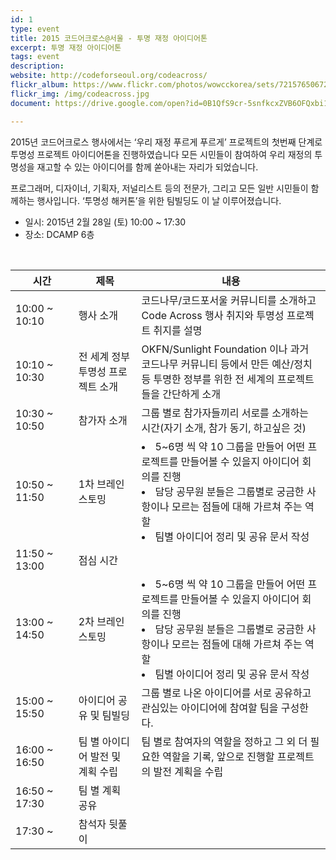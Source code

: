 ```yaml
---
id: 1
type: event
title: 2015 코드어크로스@서울 - 투명 재정 아이디어톤
excerpt: 투명 재정 아이디어톤
tags: event
description:
website: http://codeforseoul.org/codeacross/
flickr_album: https://www.flickr.com/photos/wowcckorea/sets/72157650672861680/
flickr_img: /img/codeacross.jpg
document: https://drive.google.com/open?id=0B1QfS9cr-5snfkcxZVB6OFQxbi1nMW9LVTU5Y20zTFZKNkdRLUlTOFBvdVgxWkd2NnJrNjg&authuser=0

---
```


2015년 코드어크로스 행사에서는 ‘우리 재정 푸르게 푸르게’ 프로젝트의 첫번째 단계로 투명성 프로젝트 아이디어톤을 진행하였습니다 모든 시민들이 참여하여 우리 재정의 투명성을 재고할 수 있는 아이디어를 함께 쏟아내는 자리가 되었습니다.

프로그래머, 디자이너, 기획자, 저널리스트 등의 전문가, 그리고 모든 일반 시민들이 함께하는 행사입니다. ‘투명성 해커톤’을 위한 팀빌딩도 이 날 이루어졌습니다.

* 일시: 2015년 2월 28일 (토) 10:00 ~ 17:30
* 장소: DCAMP 6층

<p>&nbsp;</p> 

<table class="table">
  <thead>
    <tr>
      <th width="20%">시간</th>
      <th width="20%">제목</th>
      <th width="60%">내용</th>
    </tr>
  </thead>
  <tbody>
    <tr>
      <td>10:00 ~ 10:10</td>
      <td>행사 소개</td>
      <td>코드나무/코드포서울 커뮤니티를 소개하고 Code Across 행사 취지와 투명성 프로젝트 취지를 설명</td>
    </tr>
    <tr>
      <td>10:10 ~ 10:30</td>
      <td>전 세계 정부 투명성 프로젝트 소개</td>
      <td>OKFN/Sunlight Foundation 이나 과거 코드나무 커뮤니티 등에서 만든 예산/정치 등 투명한 정부를 위한 전 세계의 프로젝트들을 간단하게 소개</td>
    </tr>
    <tr>
      <td>10:30 ~ 10:50</td>
      <td>참가자 소개</td>
      <td>그룹 별로 참가자들끼리 서로를 소개하는 시간(자기 소개, 참가 동기, 하고싶은 것)</td>
    </tr>
    <tr>
      <td>10:50 ~ 11:50</td>
      <td>1차 브레인스토밍</td>
      <td>
        <li>5~6명 씩 약 10 그룹을 만들어 어떤 프로젝트를 만들어볼 수 있을지 아이디어 회의를 진행</li>
        <li>담당 공무원 분들은 그룹별로 궁금한 사항이나 모르는 점들에 대해 가르쳐 주는 역할</li>
        <li>팀별 아이디어 정리 및 공유 문서 작성</li>
      </td>
    </tr>
    <tr>
      <td>11:50 ~ 13:00</td>
      <td>점심 시간</td>
      <td></td>
    </tr>
    <tr>
      <td>13:00 ~ 14:50</td>
      <td>2차 브레인스토밍</td>
      <td>
        <li>5~6명 씩 약 10 그룹을 만들어 어떤 프로젝트를 만들어볼 수 있을지 아이디어 회의를 진행</li>
        <li>담당 공무원 분들은 그룹별로 궁금한 사항이나 모르는 점들에 대해 가르쳐 주는 역할</li>
        <li>팀별 아이디어 정리 및 공유 문서 작성</li>
      </td>
    </tr>
    <tr>
      <td>15:00 ~ 15:50</td>
      <td>아이디어 공유 및 팀빌딩</td>
      <td>그룹 별로 나온 아이디어를 서로 공유하고 관심있는 아이디어에 참여할 팀을 구성한다.</td>
    </tr>
    <tr>
      <td>16:00 ~ 16:50</td>
      <td>팀 별 아이디어 발전 및 계획 수립</td>
      <td>팀 별로 참여자의 역할을 정하고 그 외 더 필요한 역할을 기록, 앞으로 진행할 프로젝트의 발전 계획을 수립</td>
    </tr>
    <tr>
      <td>16:50 ~ 17:30</td>
      <td>팀 별 계획 공유</td>
      <td></td>
    </tr>
    <tr>
      <td>17:30 ~</td>
      <td>참석자 뒷풀이</td>
      <td></td>
    </tr>
  </tbody>
</table>

